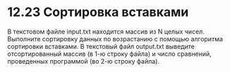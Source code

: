 # 12.23 Сортировка вставками

В текстовом файле input.txt находится массив из N целых чисел. Выполните сортировку данных по возрастанию с помощью
алгоритма сортировки вставками. В текстовый файл output.txt
выведите отсортированный массив (в 1-ю строку файла) и число
сравнений, проведенных программой (во 2-ю строку файла).